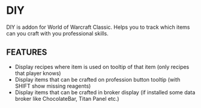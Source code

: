 # DIY
 DIY is addon for World of Warcraft Classic. Helps you to track which items can you craft with you professional skills.
 
 ## FEATURES
 
 * Display recipes where item is used on tooltip of that item (only recipes that player knows)
 * Display items that can be crafted on profession button tooltip (with SHIFT show missing reagents)
 * Display items that can be crafted in broker display (if installed some data broker like ChocolateBar, Titan Panel etc.)

